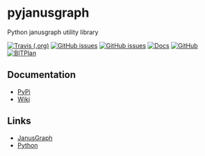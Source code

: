 # pyjanusgraph
Python janusgraph utility library

[![Travis (.org)](https://img.shields.io/travis/BITPlan/pyjanusgraph.svg)](https://travis-ci.org/BITPlan/pyjanusgraph)
[![GitHub issues](https://img.shields.io/github/issues/BITPlan/pyjanusgraph.svg)](https://github.com/BITPlan/pyjanusgraph/issues)
[![GitHub issues](https://img.shields.io/github/issues-closed/BITPlan/pyjanusgraph.svg)](https://github.com/BITPlan/pyjanusgraph/issues/?q=is%3Aissue+is%3Aclosed)
[![Docs](https://img.shields.io/readthedocs/pyjanusgraph/latest.svg)](https://pyjanusgraph.readthedocs.io/en/latest/)
[![GitHub](https://img.shields.io/github/license/BITPlan/pyjanusgraph.svg)](https://www.apache.org/licenses/LICENSE-2.0)
[![BITPlan](http://wiki.bitplan.com/images/wiki/thumb/3/38/BITPlanLogoFontLessTransparent.png/198px-BITPlanLogoFontLessTransparent.png)](http://www.bitplan.com)

## Documentation
* [PyPi](https://pypi.org/project/pyjanusgraph/0.0.1a2/)
* [Wiki](http://wiki.bitplan.com/index.php/Pyjanusgraph)

## Links
* [JanusGraph](https://janusgraph.org/)
* [Python](https://www.python.org/)
